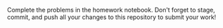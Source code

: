 Complete the problems in the homework notebook. Don't forget to stage, commit, and push all your changes to this repository to submit your work!
